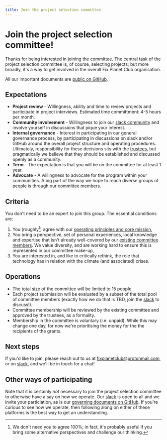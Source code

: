```yaml
---
title: Join the project selection committee
---
```


# Join the project selection committee! <a name="join-the-project-selection-committee"></a>

Thanks for being interested in joining the committee. The central task of the
project selection committee is, of course, selecting projects; but more
broadly, it's a way to get involved in the overall Fix Planet Club organisation.

All our important documents are [public on
GitHub](https://github.com/FixPlanet/org).

## Expectations

- **Project review** - Willingness, ability and time to review projects and participate
in project interviews. Estimated time committment: 4-5 hours per month.
- **Community involvement** - Willingness to join our [slack
community](https://join.slack.com/t/fixplanetclub/shared_invite/zt-1dwnqqvuc-5sXa4HYsl81T9N35W~M9CA) and involve yourself in discussions that pique your interest.
- **Internal governance** - Interest in participating in our general
governance process, by participating in discussions on slack and/or GitHub
around the overall project structure and operating procedures. Ultimately,
responsibility for these decisions sits with the [trustees](/committee.html), but pragmatically
we believe that they should be established and discussed openly as a community.
- **Term** - The expectation is that you will be on the committee for at least 1 year.
- **Advocate** - A willingness to advocate for the program within your
communities. A big part of the way we hope to reach diverse groups of people
is through our committee members.

## Criteria

You don't need to be an expert to join this group. The essential conditions
are:

1. You (roughly[^agree]) agree with our [operating principles and core mission](https://github.com/FixPlanet/org#mission),
2. You bring a perspective, set of personal experiences, local knowledge
   and expertise that isn't already well-covered by our [existing committee
   members](/committee.html). We value diversity, and are working hard to ensure this is
   represented in our committee make-up,
3. You are interested in, and like to critically rethink, the role that technology has in relation with the climate (and associated) crises.

## Operations

- The total size of the committee will be limited to 15 people.
- Each project submission will be evaluated by a subset of the total pool
of committee members (exactly how we do that is TBD, join the [slack](https://join.slack.com/t/fixplanetclub/shared_invite/zt-1dwnqqvuc-5sXa4HYsl81T9N35W~M9CA) to discuss!).
- Committee membership will be reviewed by the existing committee and approved by the
trustees, as a formality.
- Membership in the committee is voluntary (i.e. unpaid). While this may
change one day, for now we're prioritising the money for the the recipients of the
grants.

## Next steps

If you'd like to join, please reach out to us at
[fixplanetclub@protonmail.com](mailto:fixplanetclub@protonmail.com), or on
[slack](https://join.slack.com/t/fixplanetclub/shared_invite/zt-1dwnqqvuc-5sXa4HYsl81T9N35W~M9CA), and we'll be in touch for a chat!

## Other ways of participating

Note that it is certainly _not_ necessary to join the project selection
committee to otherwise have a say on how we operate. Our
[slack](https://join.slack.com/t/fixplanetclub/shared_invite/zt-1dwnqqvuc-5sXa4HYsl81T9N35W~M9CA)
is open to all and we invite your particiation, as is our [governing documents
on GitHub](https://github.com/FixPlanet/org). If you're curious to see how we
operate, then following along on either of these platforms is the best way to get an
understanding.

[^agree]: We don't need you to agree 100%; in fact, it's probably useful if you
bring some alternative perspectives and challenge our thinking.
